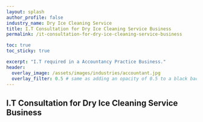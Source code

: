 ```yaml
---
layout: splash 
author_profile: false 
industry_name: Dry Ice Cleaning Service
title: I.T Consultation for Dry Ice Cleaning Service Business
permalink: /it-consultation-for-dry-ice-cleaning-service-business

toc: true
toc_sticky: true

excerpt: "I.T required in a Accountancy Practice Business."
header:
  overlay_image: /assets/images/industries/accountant.jpg
  overlay_filter: 0.5 # same as adding an opacity of 0.5 to a black background
---
```


## I.T Consultation for Dry Ice Cleaning Service Business